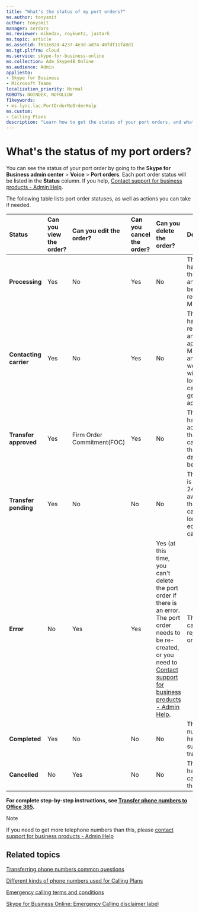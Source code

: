 ```yaml
---
title: "What's the status of my port orders?"
ms.author: tonysmit
author: tonysmit
manager: serdars
ms.reviewer: mikedav, roykuntz, jastark
ms.topic: article
ms.assetid: f651e82d-4237-4e3d-ad74-40fdf11fa8d1
ms.tgt.pltfrm: cloud
ms.service: skype-for-business-online
ms.collection: Adm_Skype4B_Online
ms.audience: Admin
appliesto:
- Skype for Business 
- Microsoft Teams
localization_priority: Normal
ROBOTS: NOINDEX, NOFOLLOW
f1keywords:
- ms.lync.lac.PortOrderNoOrderHelp
ms.custom:
- Calling Plans
description: "Learn how to get the status of your port orders, and what the different actions you can take on them. "
---
```


# What's the status of my port orders?

You can see the status of your port order by going to the **Skype for Business admin center** > **Voice** > **Port orders**. Each port order status will be listed in the **Status** column. If you help, [Contact support for business products - Admin Help](http://technet.microsoft.com/library/32a17ca7-6fa0-4870-8a8d-e25ba4ccfd4b%28Office.14%29.aspx).
  
The following table lists port order statuses, as well as actions you can take if needed. 
  
|**Status**|**Can you view the order?**|**Can you edit the order?**|**Can you cancel the order?**|**Can you delete the order?**|**Description**|
|:-----|:-----|:-----|:-----|:-----|:-----|
|**Processing** <br/> |Yes  <br/> |No  <br/> |Yes  <br/> |No  <br/> |The admin has created the order, and it's been received by Microsoft.  <br/> |
|**Contacting carrier** <br/> |Yes  <br/> |No  <br/> |Yes  <br/> |No  <br/> |The order has been received and approved by Microsoft, and we are working with the losing carrier to get it approved.  <br/> |
|**Transfer approved** <br/> |Yes  <br/> |Firm Order Commitment(FOC)  <br/> |Yes  <br/> |No  <br/> |The order has been accepted by the losing carrier, and the FOC date has been set.  <br/> |
|**Transfer pending** <br/> |Yes  <br/> |No  <br/> |No  <br/> |No  <br/> |The transfer is less than 24 hours away, so the order can no longer be edited or cancelled.  <br/> |
|**Error** <br/> |No  <br/> |Yes  <br/> |Yes  <br/> |Yes (at this time, you can't delete the port order if there is an error. The port order needs to be re-created, or you need to [Contact support for business products - Admin Help](http://technet.microsoft.com/library/32a17ca7-6fa0-4870-8a8d-e25ba4ccfd4b%28Office.14%29.aspx).  <br/> |The losing carrier has rejected the order.  <br/> |
|**Completed** <br/> |Yes  <br/> |No  <br/> |No  <br/> |No  <br/> |The numbers have been successfully transferred.  <br/> |
|**Cancelled** <br/> |No  <br/> |Yes  <br/> |No  <br/> |No  <br/> |The admin has canceled the order.  <br/> |
   
 **For complete step-by-step instructions, see [Transfer phone numbers to Office 365](/microsoftteams/transfer-phone-numbers-to-office-365).**
 
> [!NOTE]
> If you need to get more telephone numbers than this, please [contact support for business products - Admin Help](https://support.office.com/article/32a17ca7-6fa0-4870-8a8d-e25ba4ccfd4b)

  
## Related topics
[Transferring phone numbers common questions](/microsoftteams/transferring-phone-numbers-common-questions)

[Different kinds of phone numbers used for Calling Plans](/microsoftteams/different-kinds-of-phone-numbers-used-for-calling-plans)

[Emergency calling terms and conditions](/microsoftteams/emergency-calling-terms-and-conditions)

[Skype for Business Online: Emergency Calling disclaimer label](https://github.com/MicrosoftDocs/OfficeDocs-SkypeForBusiness/blob/live/Skype/SfbOnline/downloads/emergency-calling/emergency-calling-label-(en-us)-(v.1.0).zip?raw=true)

  
 